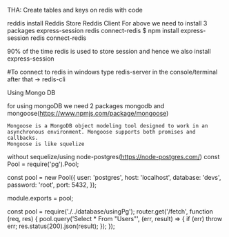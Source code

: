 THA: Create tables and keys on redis with code

reddis install
    Reddis Store
    Reddis Client
For above we need to install 3 packages
    express-session
    redis
    connect-redis
$ npm install express-session redis connect-redis

90% of the time redis is used to store session and hence we also install express-session

#To connect to redis in windows type
    redis-server in the console/terminal
    after that -> redis-cli

Using Mongo DB

for using mongoDB we need 2 packages
    mongodb and mongoose(https://www.npmjs.com/package/mongoose)

    Mongoose is a MongoDB object modeling tool designed to work in an asynchronous environment. Mongoose supports both promises and callbacks.
    Mongoose is like squelize

without sequelize/using node-postgres(https://node-postgres.com/)
const Pool = require('pg').Pool;

const pool = new Pool({
  user: 'postgres',
  host: 'localhost',
  database: 'devs',
  password: 'root',
  port: 5432,
});

module.exports = pool;

const pool = require('./../database/usingPg');
router.get('/fetch', function (req, res) {
  pool.query('Select * From "Users"', (err, result) => {
    if (err) throw err;
    res.status(200).json(result);
  });
});